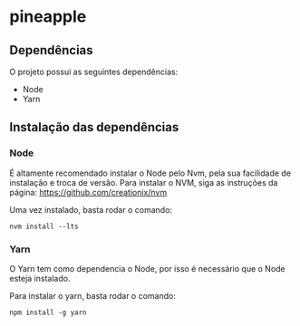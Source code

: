 # pineapple

## Dependências

O projeto possui as seguintes dependências:

- Node
- Yarn

## Instalação das dependências

### Node

É altamente recomendado instalar o Node pelo Nvm, pela sua facilidade de instalação e troca de versão. Para instalar o NVM, siga as instruções da página: https://github.com/creationix/nvm

Uma vez instalado, basta rodar o comando:

`nvm install --lts`

### Yarn

O Yarn tem como dependencia o Node, por isso é necessário que o Node esteja instalado.

Para instalar o yarn, basta rodar o comando:

`npm install -g yarn`
